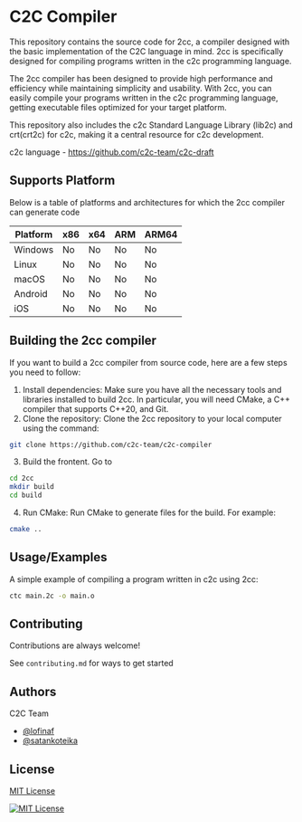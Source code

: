 # C2C Compiler

This repository contains the source code for 2cc, a compiler designed with the basic implementation of the C2C language in mind. 2cc is specifically designed for compiling programs written in the c2c programming language.

The 2cc compiler has been designed to provide high performance and efficiency while maintaining simplicity and usability. With 2cc, you can easily compile your programs written in the c2c programming language, getting executable files optimized for your target platform.

This repository also includes the с2с Standard Language Library (lib2c) and crt(crt2c) for с2с, making it a central resource for с2с development.

c2c language - https://github.com/c2c-team/c2c-draft

## Supports Platform

Below is a table of platforms and architectures for which the 2cc compiler can generate code

| Platform | x86 | x64 | ARM | ARM64 |
|----------|-----|-----|-----|-------|
| Windows  | No | No | No  | No   |
| Linux    | No | No | No | No   |
| macOS    | No  | No | No  | No    |
| Android  | No  | No  | No | No   |
| iOS      | No  | No  | No  | No   |

## Building the 2cc compiler

If you want to build a 2cc compiler from source code, here are a few steps you need to follow:

1. Install dependencies: Make sure you have all the necessary tools and libraries installed to build 2cc. In particular, you will need CMake, a C++ compiler that supports C++20, and Git.
2. Clone the repository: Clone the 2cc repository to your local computer using the command:

```bash
git clone https://github.com/c2c-team/c2c-compiler
```

3. Build the frontent. Go to 

```bash
cd 2cc
mkdir build
cd build
```

4. Run CMake: Run CMake to generate files for the build. For example:
```bash
cmake ..
```
## Usage/Examples
A simple example of compiling a program written in c2c using 2cc:
```bash
ctc main.2c -o main.o
```
## Contributing

Contributions are always welcome!

See `contributing.md` for ways to get started

## Authors
C2C Team
- [@lofinaf](https://github.com/Lofinaf)
- [@satankoteika](https://github.com/Satankoteika)


## License

[MIT License](https://choosealicense.com/licenses/mit/)

[![MIT License](https://img.shields.io/badge/License-MIT-green.svg)](https://choosealicense.com/licenses/mit/)
